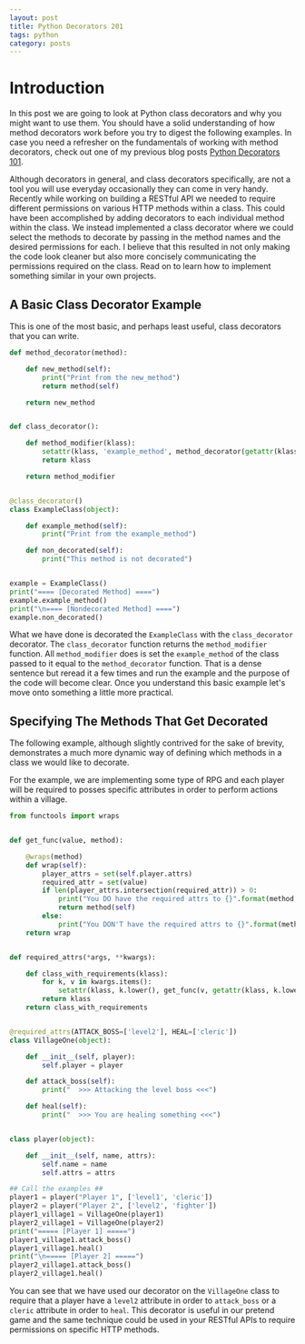 ```yaml
---
layout: post
title: Python Decorators 201
tags: python
category: posts
---
```


# Introduction

In this post we are going to look at Python class decorators and why you might
want to use them. You should have a solid understanding of how method
decorators work before you try to digest the following examples. In case you need a
refresher on the fundamentals of working with method decorators,
check out one of my previous blog posts [Python Decorators 101](http://www.jarrodctaylor.com/posts/Python_Decorators_101/).

Although decorators in general, and class decorators specifically, are not a tool
you will use everyday occasionally they can come in very handy. Recently while
working on building a RESTful API we needed to require different permissions on
various HTTP methods within a class. This could have been accomplished by
adding decorators to each individual method within the class. We instead
implemented a class decorator where we could select the methods to decorate by
passing in the method names and the desired permissions for each. I believe
that this resulted in not only making the code look cleaner but also more
concisely communicating the permissions required on the class. Read on to learn
how to implement something similar in your own projects.

## A Basic Class Decorator Example

This is one of the most basic, and perhaps least useful, class decorators that
you can write.

``` python
def method_decorator(method):

    def new_method(self):
        print("Print from the new_method")
        return method(self)

    return new_method


def class_decorator():

    def method_modifier(klass):
        setattr(klass, 'example_method', method_decorator(getattr(klass, 'example_method')))
        return klass

    return method_modifier


@class_decorator()
class ExampleClass(object):

    def example_method(self):
        print("Print from the example_method")

    def non_decorated(self):
        print("This method is not decorated")


example = ExampleClass()
print("==== [Decorated Method] ====")
example.example_method()
print("\n==== [Nondecorated Method] ====")
example.non_decorated()
```

What we have done is decorated the `ExampleClass` with the `class_decorator`
decorator. The `class_decorator` function returns the `method_modifier`
function. All `method_modifier` does is set the `example_method` of the class
passed to it equal to the `method_decorator` function. That is a dense sentence
but reread it a few times and run the example and the purpose of the code will
become clear. Once you understand this basic example let's move onto something
a little more practical.


## Specifying The Methods That Get Decorated

The following example, although slightly contrived for the sake of brevity,
demonstrates a much more dynamic way of defining which methods in a class we
would like to decorate.

For the example, we are implementing some type of RPG and each player will be
required to posses specific attributes in order to perform actions within a
village.

``` python
from functools import wraps


def get_func(value, method):

    @wraps(method)
    def wrap(self):
        player_attrs = set(self.player.attrs)
        required_attr = set(value)
        if len(player_attrs.intersection(required_attr)) > 0:
            print("You DO have the required attrs to {}".format(method.__name__))
            return method(self)
        else:
            print("You DON'T have the required attrs to {}".format(method.__name__))
    return wrap


def required_attrs(*args, **kwargs):

    def class_with_requirements(klass):
        for k, v in kwargs.items():
            setattr(klass, k.lower(), get_func(v, getattr(klass, k.lower())))
        return klass
    return class_with_requirements


@required_attrs(ATTACK_BOSS=['level2'], HEAL=['cleric'])
class VillageOne(object):

    def __init__(self, player):
        self.player = player

    def attack_boss(self):
        print("  >>> Attacking the level boss <<<")

    def heal(self):
        print("  >>> You are healing something <<<")


class player(object):

    def __init__(self, name, attrs):
        self.name = name
        self.attrs = attrs

## Call the examples ##
player1 = player("Player 1", ['level1', 'cleric'])
player2 = player("Player 2", ['level2', 'fighter'])
player1_village1 = VillageOne(player1)
player2_village1 = VillageOne(player2)
print("===== [Player 1] =====")
player1_village1.attack_boss()
player1_village1.heal()
print("\n===== [Player 2] =====")
player2_village1.attack_boss()
player2_village1.heal()
```

You can see that we have used our decorator on the `VillageOne` class to
require that a player have a `level2` attribute in order to `attack_boss` or a
`cleric` attribute in order to `heal`. This decorator is useful in our pretend
game and the same technique could be used in your RESTful APIs to require
permissions on specific HTTP methods.
